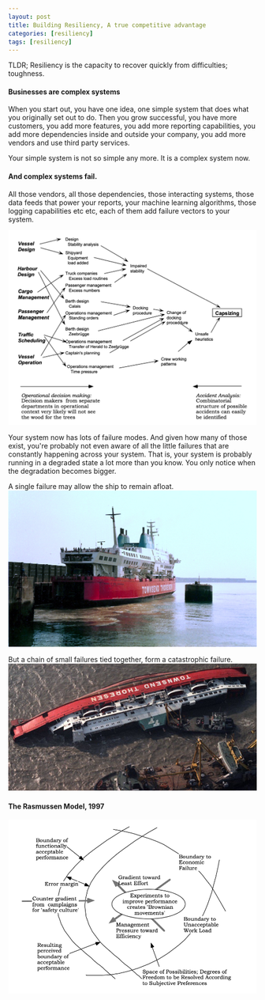 ```yaml
---
layout: post
title: Building Resiliency, A true competitive advantage
categories: [resiliency]
tags: [resiliency]
---
```


TLDR; Resiliency is the capacity to recover quickly from difficulties; 
toughness.

#### Businesses are complex systems
When you start out, you have one idea, one simple system that does what you originally set out to do. Then you grow successful, you have more customers, you add more features, you add more reporting capabilities, you add more dependencies inside and outside your company, you add more vendors and use third party services.

Your simple system is not so simple any more. It is a complex system now.

#### And complex systems fail.
All those vendors, all those dependencies, those interacting systems, those data feeds that power your reports, your machine learning algorithms, those logging capabilities etc etc, each of them add failure vectors to your system.

![placeholder](/assets/images/The_Complex_pattern_of_the_Zeebrugge_accident.png)

Your system now has lots of failure modes. And given how many of those exist, you're probably not even aware of all the little failures that are constantly happening across your system. That is, your system is probably running in a degraded state a lot more than you know. You only notice when the degradation becomes bigger.

A single failure may allow the ship to remain afloat.
![placeholder](/assets/images/Herald_of_Free_Enterprise.jpeg)

But a chain of small failures tied together, form a catastrophic failure.
![placeholder](/assets/images/herald_of_free_enterprise_capsized.png)

#### The Rasmussen Model, 1997
![placeholder](/assets/images/Rasmussen_model_1997.png)
